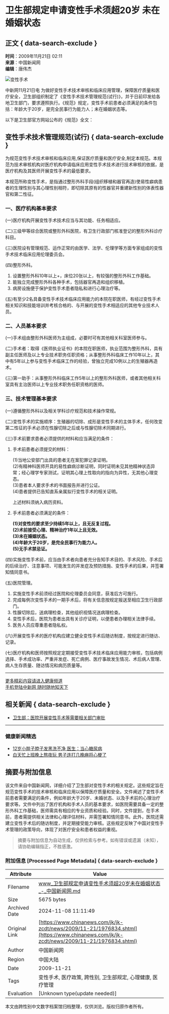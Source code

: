 # 卫生部规定申请变性手术须超20岁 未在婚姻状态

## 正文 { data-search-exclude }


**时间**：2009年11月21日 02:11  
**来源**：中国新闻网  
**编辑**：唐伟杰  

![变性手术](http://i2.chinanews.com/zwimg/01.jpg)

中新网11月21日电 为做好变性手术技术审核和临床应用管理，保障医疗质量和医疗安全，卫生部组织制定了《变性手术技术管理规范(试行)》，并于日前印发给各地卫生部门，要求遵照执行。《规范》规定，变性手术前患者必须满足的条件包括：年龄大于20岁，是完全民事行为能力人；未在婚姻状态等。

以下是卫生部官方网站公布的《规范》全文：

## 变性手术技术管理规范(试行) { data-search-exclude }

为规范变性手术技术审核和临床应用,保证医疗质量和医疗安全,制定本规范。本规范为技术审核机构对医疗机构申请临床应用变性手术技术进行技术审核的依据，是医疗机构及其医师开展变性手术的最低要求。

本规范所称变性手术，是指通过整形外科手段(组织移植和器官再造)使易性癖病患者的生理性别与其心理性别相符，即切除其原有的性器官并重建新性别的体表性器官和第二性征。

### 一、医疗机构基本要求

(一)医疗机构开展变性手术技术应当与其功能、任务相适应。

(二)三级甲等综合医院或整形外科医院，有卫生行政部门核准登记的整形外科诊疗科目。

(三)医院设有管理规范、运作正常的由医学、法学、伦理学等方面专家组成的变性手术技术临床应用伦理委员会。

(四)整形外科。

1. 设置整形外科10年以上+，床位20张以上，有较强的整形外科工作基础。
2. 能独立完成整形外科各种手术，包括器官再造和组织移植。
3. 病房设施便于保护变性手术患者隐私和进行心理治疗等。

(五)有至少2名具备变性手术技术临床应用能力的本院在职医师，有经过变性手术相关知识和技能培训并考核合格的、与开展的变性手术相适应的其他专业技术人员。

### 二、人员基本要求

(一)手术组由整形外科医师为主组成，必要时可有其他相关科室医师参与。

(二)手术者：取得《医师执业证书》的本院在职医师，执业范围为整形外科，具有副主任医师及以上专业技术职务任职资格；从事整形外科临床工作10年以上，其中有5年以上参与变性手术临床工作的经验，曾独立完成10例以上的生殖器再造术。

(三)第一助手：从事整形外科临床工作5年以上的整形外科医师，或者其他相关科室具有主治医师以上专业技术职务任职资格的医师。

### 三、技术管理基本要求

(一)遵循整形外科以及相关学科诊疗规范和技术操作常规。

(二)变性手术的实施顺序：生殖器的切除、成形是变性手术的主体手术，任何改变第二性征的手术必须在性腺切除之后或与性腺切除术同期进行。

(三)手术前要求患者必须提供的材料和应当满足的条件：

1. 手术前患者必须提交的材料：

    (1)当地公安部门出具的患者无在案犯罪记录证明。  
    (2)有精神科医师开具的易性癖病诊断证明，同时证明未见其他精神状态异常；经心理学专家测试，证明其心理上性取向的指向为异性，无其他心理变态。  
    (3)患者本人要求手术的书面报告并进行公证。  
    (4)患者提供已告知直系亲属拟行变性手术的相关证明。  

   上述材料须纳入病历资料。

2. 手术前患者必须满足的条件：

   **(1)对变性的要求至少持续5年以上，且无反复过程。**  
   **(2)术前接受心理、精神治疗1年以上且无效。**  
   **(3)未在婚姻状态。**  
   **(4)年龄大于20岁，是完全民事行为能力人。**  
   **(5)无手术禁忌证。**

(四)实施变性手术前，应当由手术者向患者充分告知手术目的、手术风险、手术后的后续治疗、注意事项、可能发生的并发症及预防措施、变性手术的后果，并签署知情同意书。

(五)医院管理。

1. 实施变性手术前须经过医院和伦理委员会同意，获准后方可施行。  
2. 完成每例次变性手术的一期手术后，将有关信息按规定报送至相应卫生行政部门。  
3. 性腺切除后，送病理检查，其他组织视情况送病理检查。  
4. 变性手术后，医院为患者出具有关诊疗证明，以便患者办理相关法律手续。  
5. 医务人员应尊重患者隐私权。

(六)开展变性手术的医疗机构应建立健全变性手术后随访制度，按规定进行随访、记录。

(七)医疗机构和医师按照规定定期接受变性手术技术临床应用能力审核，包括病例选择、手术成功率、严重并发症、死亡病例、医疗事故发生情况、术后病人管理、病人生存质量、随访情况和病历质量等。  

--- 

[更多精彩内容请进入健康频道](http://www.chinanews.com.cn/health.shtml)  
[手机登陆中新网 随时随地知天下](http://www.chinanews.com.cn/special/wap.html)  

## 相关新闻 { data-search-exclude }

- [卫生部：医院开展变性手术等需要相关部门审批](http://www.chinanews.com.cn/jk/news/2009/06-12/1731035.shtml)  

--- 

### 健康新闻精选

- [12岁小胖子脖子发黑洗不净 医生：当心糖尿病](http://finance.chinanews.com/jk/2019/03-11/8777059.shtml)  
- [白天忙上班晚上熬夜玩 男子连打几晚麻将心梗了](http://finance.chinanews.com/jk/2019/03-11/8777056.shtml)  
<!-- tcd_original_link https://www.chinanews.com/jk/jk-zcdt/news/2009/11-21/1976834.shtml -->
## 摘要与附加信息

<!-- tcd_abstract -->
该文件来自中国新闻网，详细介绍了卫生部对变性手术的相关规定。这些规定旨在规范变性手术的技术审核和临床应用以保障医疗质量和安全。文件阐述了变性手术前患者需要满足的条件，例如年龄大于20岁、未婚状态、以及手术前的心理治疗要求等。文件中列出了医疗机构和手术人员的基本要求，如医院需要具备一定的整形外科工作基础，医师需具有相应的专业资质和经验。同时，文件提到，在手术前，患者需提供相关法律和心理评估材料，并需签署知情同意书。此外，医院还需建立变性手术后的随访制度，并定期接受能力审核。这些规定反映了中国对变性手术管理的政策导向，体现了对医疗安全和患者权益的重视。
<!-- tcd_abstract_end -->

> 摘要与附加信息为自动生成，仅供检索与参考。如有错误或遗漏（未知），请协助编辑指正，不胜感激。

### 附加信息 [Processed Page Metadata] { data-search-exclude }

| Attribute       | Value                                  |
|-----------------|----------------------------------------|
| Filename        | www_卫生部规定申请变性手术须超20岁未在婚姻状态_-_中国新闻网.md                             |
| Size            | 5675 bytes                           |
| Archived Date   | 2024-11-08 11:11:49                             |
| Original Link   | [https://www.chinanews.com/jk/jk-zcdt/news/2009/11-21/1976834.shtml](https://www.chinanews.com/jk/jk-zcdt/news/2009/11-21/1976834.shtml)                       |
| Author          | 中国新闻网                               |
| Region          | 中国大陆                               |
| Date            | 2009-11-21                                 |
| Tags            | 变性手术, 医疗政策, 跨性别, 卫生部规定, 心理健康, 医疗管理                                 |
| Evaluation            | [Unknown type(update needed)]                                 |
<!-- tcd_table_end -->

本文由跨性别中文数字档案馆归档整理，仅供浏览。版权归原作者所有。
